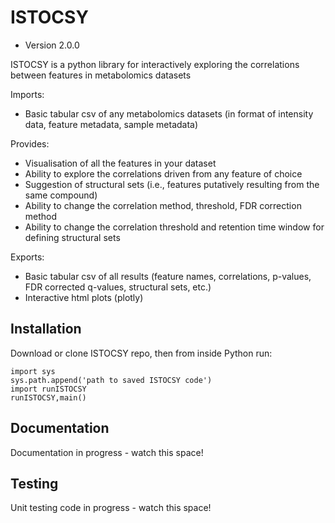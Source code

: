 # ISTOCSY

* Version 2.0.0

ISTOCSY is a python library for interactively exploring the correlations between features in metabolomics datasets

Imports:
 - Basic tabular csv of any metabolomics datasets (in format of intensity data, feature metadata, sample metadata)

Provides:
 - Visualisation of all the features in your dataset
 - Ability to explore the correlations driven from any feature of choice
 - Suggestion of structural sets (i.e., features putatively resulting from the same compound)
 - Ability to change the correlation method, threshold, FDR correction method
 - Ability to change the correlation threshold and retention time window for defining structural sets

Exports:
 - Basic tabular csv of all results (feature names, correlations, p-values, FDR corrected q-values, structural sets, etc.)
 - Interactive html plots (plotly)

## Installation

Download or clone ISTOCSY repo, then from inside Python run:

    import sys
	sys.path.append('path to saved ISTOCSY code')
	import runISTOCSY
	runISTOCSY,main()

## Documentation

Documentation in progress - watch this space!

## Testing

Unit testing code in progress - watch this space!
